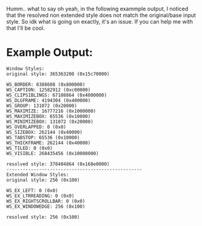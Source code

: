 Humm.. what to say
oh yeah, in the following exammple output, I noticed that the resolved non extended style does not match the original/base input style.
So idk what is going on exactly, it's an issue.
If you can help me with that I'll be cool.

# Example Output:
```
Window Styles:
original style: 365363200 (0x15c70000)

WS_BORDER: 8388608 (0x800000)
WS_CAPTION: 12582912 (0xc00000)
WS_CLIPSIBLINGS: 67108864 (0x4000000)
WS_DLGFRAME: 4194304 (0x400000)
WS_GROUP: 131072 (0x20000)
WS_MAXIMIZE: 16777216 (0x1000000)
WS_MAXIMIZEBOX: 65536 (0x10000)
WS_MINIMIZEBOX: 131072 (0x20000)
WS_OVERLAPPED: 0 (0x0)
WS_SIZEBOX: 262144 (0x40000)
WS_TABSTOP: 65536 (0x10000)
WS_THICKFRAME: 262144 (0x40000)
WS_TILED: 0 (0x0)
WS_VISIBLE: 268435456 (0x10000000)

resolved style: 378404864 (0x168e0000)
--------------------------------------------------
Extended Window Styles:
original style: 256 (0x100)

WS_EX_LEFT: 0 (0x0)
WS_EX_LTRREADING: 0 (0x0)
WS_EX_RIGHTSCROLLBAR: 0 (0x0)
WS_EX_WINDOWEDGE: 256 (0x100)

resolved style: 256 (0x100)
```
